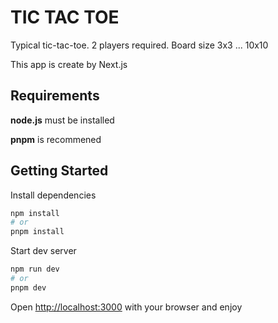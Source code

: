 # TIC TAC TOE

Typical tic-tac-toe. 2 players required. Board size 3x3 ... 10x10

This app is create by Next.js 
## Requirements
**node.js** must be installed

**pnpm** is recommened


## Getting Started

Install dependencies

```bash
npm install
# or
pnpm install
```
Start dev server
```bash
npm run dev
# or
pnpm dev
```

Open [http://localhost:3000](http://localhost:3000) with your browser and enjoy
